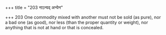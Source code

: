 +++
title = "203 नाऽन्यद् अन्येन"

+++
203	One commodity mixed with another must not be sold (as pure), nor a bad one (as good), nor less (than the proper quantity or weight), nor anything that is not at hand or that is concealed.